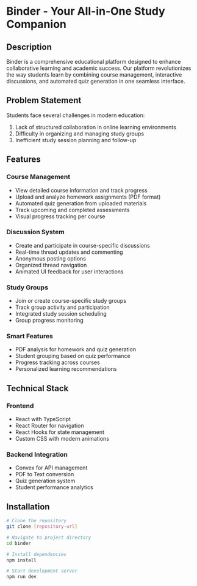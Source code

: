 # Binder - Your All-in-One Study Companion

## Description
Binder is a comprehensive educational platform designed to enhance collaborative learning and academic success. Our platform revolutionizes the way students learn by combining course management, interactive discussions, and automated quiz generation in one seamless interface.

## Problem Statement
Students face several challenges in modern education:
1. Lack of structured collaboration in online learning environments
2. Difficulty in organizing and managing study groups
3. Inefficient study session planning and follow-up

## Features

### Course Management
- View detailed course information and track progress
- Upload and analyze homework assignments (PDF format)
- Automated quiz generation from uploaded materials
- Track upcoming and completed assessments
- Visual progress tracking per course

### Discussion System
- Create and participate in course-specific discussions
- Real-time thread updates and commenting
- Anonymous posting options
- Organized thread navigation
- Animated UI feedback for user interactions

### Study Groups
- Join or create course-specific study groups
- Track group activity and participation
- Integrated study session scheduling
- Group progress monitoring

### Smart Features
- PDF analysis for homework and quiz generation
- Student grouping based on quiz performance
- Progress tracking across courses
- Personalized learning recommendations

## Technical Stack

### Frontend
- React with TypeScript
- React Router for navigation
- React Hooks for state management
- Custom CSS with modern animations

### Backend Integration
- Convex for API management
- PDF to Text conversion
- Quiz generation system
- Student performance analytics

## Installation

```bash
# Clone the repository
git clone [repository-url]

# Navigate to project directory
cd binder

# Install dependencies
npm install

# Start development server
npm run dev